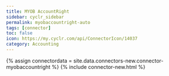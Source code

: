```yaml
---
title: MYOB AccountRight
sidebar: cyclr_sidebar
permalink: myobaccountright-auto
tags: [connector]
toc: false
icon: https://my.cyclr.com/api/ConnectorIcon/14037
category: Accounting
---
```

{% assign connectordata = site.data.connectors-new.connector-myobaccountright %}
{% include connector-new.html %}	